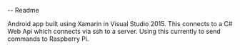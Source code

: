 -- Readme

Android app built using Xamarin in Visual Studio 2015.
This connects to a C# Web Api which connects via ssh to a server.
Using this currently to send commands to Raspberry Pi.
